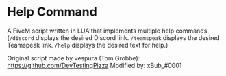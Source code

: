 # Help Command

A FiveM script written in LUA that implements multiple help commands. (`/discord` displays the desired Discord link. `/teamspeak` displays the desired Teamspeak link. `/help` displays the desired text for help.)

Original script made by vespura (Tom Grobbe): https://github.com/DevTestingPizza
Modified by: xBub_#0001
